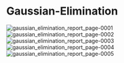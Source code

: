 # Gaussian-Elimination
![gaussian_elimination_report_page-0001](https://github.com/amanrai1234/Gaussian-Elimination/assets/37281887/20f9e529-9f7a-4f46-a7ea-dbb2a38dd951) ![gaussian_elimination_report_page-0002](https://github.com/amanrai1234/Gaussian-Elimination/assets/37281887/96f7264c-86da-4e3e-854e-6ad7e3f8f89b)
![gaussian_elimination_report_page-0003](https://github.com/amanrai1234/Gaussian-Elimination/assets/37281887/bb420a66-5266-4053-86a2-62e1355172af)
![gaussian_elimination_report_page-0004](https://github.com/amanrai1234/Gaussian-Elimination/assets/37281887/f77b0cd4-e6b3-496f-bebb-9aa872589897)
![gaussian_elimination_report_page-0005](https://github.com/amanrai1234/Gaussian-Elimination/assets/37281887/4eb8fe2a-e2d1-48a0-b650-92e0e67c57bb)
